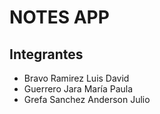 # NOTES APP
## Integrantes
- Bravo Ramirez Luis David
- Guerrero Jara María Paula
- Grefa Sanchez Anderson Julio